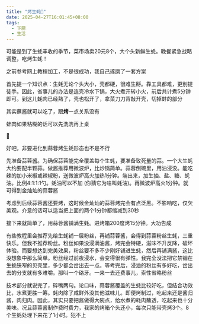```yaml
---
title: "烤生蚝🦪"
date: 2025-04-27T16:01:45+08:00
tags:
  - 下厨
  - 生活
---
```


可能是到了生蚝丰收的季节，菜市场卖20元8个，大个头新鲜生蚝。晚餐紧急战略调整，吃烤生蚝！

之前参考网上教程加工，不是很成功，我自己琢磨了一套方案

首先提一个知识点：生蚝无论个头大小，壳都硬，很难生掰。靠工具都难，更别提徒手。因此，省事儿的办法是连壳冷水下锅，大火煮开转小火，前后共计煮5分钟即可。到这儿蚝肉已经熟了，壳也松开了，拿菜刀刀背敲开壳，切掉蚌的部分

其实蘸酱就可以吃了，跟**烤**一点关系没有

蚌肉如果粘糊的话可以先洗洗再上桌

🤡

好吧，非要进化到蒜蓉烤生蚝形态也不是不行

先准备蒜蓉酱。为确保蒜蓉能完全覆盖每个生蚝，要准备致死量的蒜。一个大生蚝大约要配半颗蒜。做酱推荐用微波炉，比炒锅简单。蒜蓉倒碗里，用油浸没。能吃辣的加小米椒或辣椒粉，送微波炉高火加热1分钟。端出来，加生抽、盐、糖、蚝油。比例4:1:1:1勺。蚝油可以不加 (你猜它为啥叫蚝油)。再微波炉高火1分钟。就可得到金灿灿的蒜蓉酱

考虑到后续蒜蓉酱还要烤，这时候金灿灿的蒜蓉烤完会有点泛黑。不影响吃，仅欠美观。介意的话可以适当把上面的两个1分钟都缩减到30秒

接下来就简单了，用蒜蓉酱铺满生蚝。进烤箱200度烤15分钟。大功告成

有些教程里会推荐先给生蚝铺一层粉丝，再铺蒜蓉酱，会得到蒜蓉粉丝生蚝，三重快乐。但我不推荐粉丝。粉丝如果没浸满油酱，烤完会特硬，滋味不升反降，破坏体验。而要想达到完美效果，粉丝要不多不少刚好铺进生蚝，然后再铺满酱，这比没想象中那么简单。粉丝经过前夜浸水，会变得很有弹性。我完全没法把它禁锢在生蚝狭窄的贝壳里，多少都会岔出去一点。等考完后，浸油的粉丝有多好吃，岔出去的分支就有多难嚼。那叫一个硌牙。一来一去还费事儿，索性省略粉丝

技术部分就说完了，碎嘴两句。论口味，蒜蓉酱覆盖的生蚝比较好吃，但结合功效比，水煮更胜一筹。蚝肉除了咸鲜外没其他滋味儿。即便烤制过，吃起来还是酱归酱，肉归肉。因此，其实只要把酱做得大碗点，给水煮的耗肉蘸透，吃起来也十分美味。况且蒜蓉酱制作费时费力，我家的烤箱个头还小，每次只能带壳烤3个。8个生蚝处理下来花了1小时。犯不上
